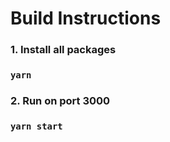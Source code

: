 # Build Instructions

### 1. Install all packages
### `yarn`

### 2. Run on port 3000
### `yarn start`
